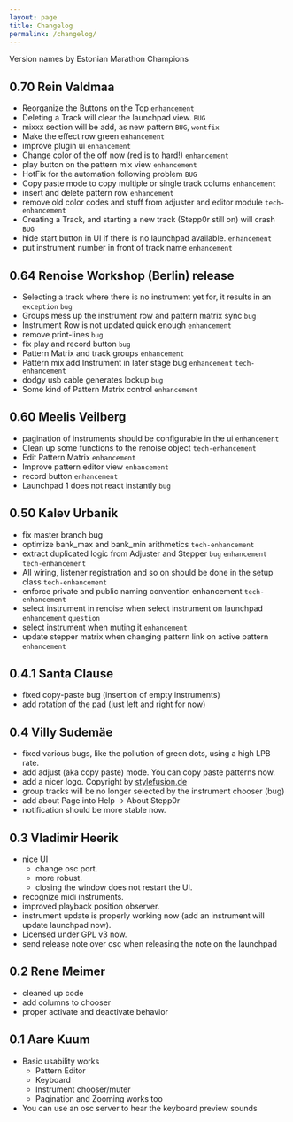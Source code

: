 ```yaml
---
layout: page
title: Changelog
permalink: /changelog/
---
```


Version names by Estonian Marathon Champions

## 0.70 Rein Valdmaa

* Reorganize the Buttons on the Top `enhancement`
* Deleting a Track will clear the launchpad view. `BUG`
* mixxx section will be add, as new pattern `BUG`, `wontfix`
* Make the effect row green `enhancement`
* improve plugin ui `enhancement`
* Change color of the off now (red is to hard!) `enhancement`
* play button on the pattern mix view `enhancement`
* HotFix for the automation following problem `BUG`
* Copy paste mode to copy multiple or single track colums `enhancement`
* insert and delete pattern row `enhancement`
* remove old color codes and stuff from adjuster and editor module `tech-enhancement`
* Creating a Track, and starting a new track (Stepp0r still on) will crash `BUG`
* hide start button in UI if there is no launchpad available. `enhancement`
* put instrument number in front of track name `enhancement`


## 0.64 Renoise Workshop (Berlin) release

* Selecting a track where there is no instrument yet for, it results in an `exception` `bug`
* Groups mess up the instrument row and pattern matrix sync `bug`
* Instrument Row is not updated quick enough `enhancement`
* remove print-lines `bug`
* fix play and record button `bug`
* Pattern Matrix and track groups `enhancement`
* Pattern mix add Instrument in later stage bug `enhancement` `tech-enhancement`
* dodgy usb cable generates lockup `bug`
* Some kind of Pattern Matrix control `enhancement`


## 0.60 Meelis Veilberg

* pagination of instruments should be configurable in the ui `enhancement`
* Clean up some functions to the renoise object `tech-enhancement`
* Edit Pattern Matrix `enhancement`
* Improve pattern editor view `enhancement`
* record button `enhancement`
* Launchpad 1 does not react instantly `bug`

## 0.50 Kalev Urbanik

* fix master branch  bug
* optimize bank_max and bank_min arithmetics  `tech-enhancement`
* extract duplicated logic from Adjuster and Stepper  `bug` `enhancement` `tech-enhancement`
* All wiring, listener registration and so on should be done in the setup class  `tech-enhancement`
* enforce private and public naming convention  enhancement `tech-enhancement`
* select instrument in renoise when select instrument on launchpad  `enhancement` `question`
* select instrument when muting it  `enhancement`
* update stepper matrix when changing pattern link on active pattern  `enhancement`

## 0.4.1 Santa Clause

* fixed copy-paste bug (insertion of empty instruments)
* add rotation of the pad (just left and right for now)

## 0.4 Villy Sudemäe

* fixed various bugs, like the pollution of green dots, using a high LPB rate.
* add adjust (aka copy paste) mode. You can copy paste patterns now.
* add a nicer logo. Copyright by [stylefusion.de](http://www.stylefusion.de/)
* group tracks will be no longer selected by the instrument chooser (bug)
* add about Page into Help -> About Stepp0r 
* notification should be more stable now.


## 0.3 Vladimir Heerik

* nice UI
    * change osc port.
    * more robust.
    * closing the window does not restart the UI.
* recognize midi instruments.
* improved playback position observer.
* instrument update is properly working now (add an instrument will update launchpad now).
* Licensed under GPL v3 now.
* send release note over osc when releasing the note on the launchpad

## 0.2 Rene Meimer

* cleaned up code
* add columns to chooser
* proper activate and deactivate behavior

## 0.1 Aare Kuum

* Basic usability works
    * Pattern Editor
    * Keyboard
    * Instrument chooser/muter
    * Pagination and Zooming works too
* You can use an osc server to hear the keyboard preview sounds
    
